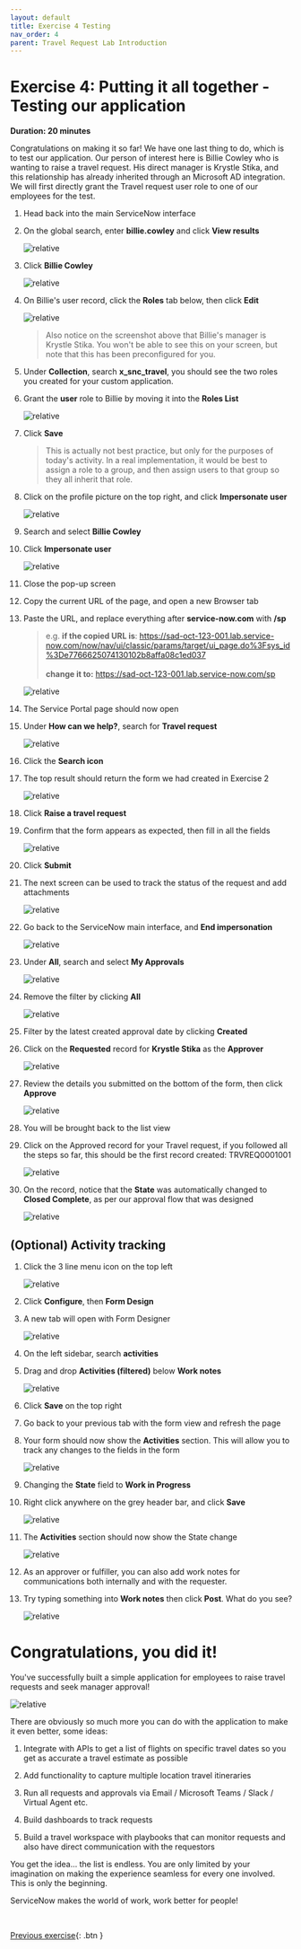 ```yaml
---
layout: default
title: Exercise 4 Testing
nav_order: 4
parent: Travel Request Lab Introduction
---
```

# Exercise 4: Putting it all together - Testing our application

**Duration: 20 minutes**

Congratulations on making it so far! We have one last thing to do, which is to test our application. Our person of interest here is Billie Cowley who is wanting to raise a travel request. His direct manager is Krystle Stika, and this relationship has already inherited through an Microsoft AD integration. We will first directly grant the Travel request user role to one of our employees for the test.

1. Head back into the main ServiceNow interface

1. On the global search, enter **billie.cowley** and click **View results**

    ![relative](images/searchbillie.png)

1. Click **Billie Cowley**

    ![relative](images/selectbillie.png)

1. On Billie's user record, click the **Roles** tab below, then click **Edit**

    ![relative](images/billierecord.png)

    >Also notice on the screenshot above that Billie's manager is Krystle Stika. You won't be able to see this on your screen, but note that this has been preconfigured for you.

1. Under **Collection**, search **x_snc_travel**, you should see the two roles you created for your custom application.

1. Grant the **user** role to Billie by moving it into the **Roles List**
    
    ![relative](images/grantrole.png)

1. Click **Save**

    >This is actually not best practice, but only for the purposes of today's activity. In a real implementation, it would be best to assign a role to a group, and then assign users to that group so they all inherit that role.

1. Click on the profile picture on the top right, and click **Impersonate user**

    ![relative](images/impersonateuser.png)

1. Search and select **Billie Cowley**

1. Click **Impersonate user**

    ![relative](images/billie.png)

1. Close the pop-up screen

1. Copy the current URL of the page, and open a new Browser tab

1. Paste the URL, and replace everything after **service-now.com** with **/sp**

    > e.g. **if the copied URL is**: https://sad-oct-123-001.lab.service-now.com/now/nav/ui/classic/params/target/ui_page.do%3Fsys_id%3De7766625074130102b8affa08c1ed037 <br><br>
    **change it to:**
    https://sad-oct-123-001.lab.service-now.com/sp 

    ![relative](images/getsp.gif)

1. The Service Portal page should now open

1. Under **How can we help?**, search for **Travel request**

    ![relative](images/searchtrv.png)

1. Click the **Search icon**

1. The top result should return the form we had created in Exercise 2

    ![relative](images/trvreqsearch.png)

1. Click **Raise a travel request**

1. Confirm that the form appears as expected, then fill in all the fields

    ![relative](images/fillform.png)

1. Click **Submit**

1. The next screen can be used to track the status of the request and add attachments

    ![relative](images/trackreq.png)

1. Go back to the ServiceNow main interface, and **End impersonation**
    
    ![relative](images/impanother.png)

1. Under **All**, search and select **My Approvals**

    ![relative](images/myapprovals.png)

1. Remove the filter by clicking **All**

    ![relative](images/clickall.png)

1. Filter by the latest created approval date by clicking **Created**

1. Click on the **Requested** record for **Krystle Stika** as the **Approver**

    ![relative](images/applist.png)

1. Review the details you submitted on the bottom of the form, then click **Approve**

    ![relative](images/approve.png)

1. You will be brought back to the list view

1. Click on the Approved record for your Travel request, if you followed all the steps so far, this should be the first record created: TRVREQ0001001

    ![relative](images/clicktrvreq.png)

1. On the record, notice that the **State** was automatically changed to **Closed Complete**, as per our approval flow that was designed
    
    ![relative](images/closedcomplete2.png)

## (Optional) Activity tracking

1. Click the 3 line menu icon on the top left

    ![relative](images/extramenu.png)

1. Click **Configure**, then **Form Design**

1. A new tab will open with Form Designer

    ![relative](images/dragact.png)

1. On the left sidebar, search **activities**

1. Drag and drop **Activities (filtered)** below **Work notes**

    ![relative](images/dropact.png)

1. Click **Save** on the top right

1. Go back to your previous tab with the form view and refresh the page

1. Your form should now show the **Activities** section. This will allow you to track any changes to the fields in the form

    ![relative](images/addedact.png)

1. Changing the **State** field to **Work in Progress**

1. Right click anywhere on the grey header bar, and click **Save**

    ![relative](images/changetowip.png)

1. The **Activities** section should now show the State change

    ![relative](images/statechange.png)

1. As an approver or fulfiller, you can also add work notes for communications both internally and with the requester.

1. Try typing something into **Work notes** then click **Post**. What do you see?

    ![relative](images/worknotes.png)

# Congratulations, you did it!

You've successfully built a simple application for employees to raise travel requests and seek manager approval!

![relative](images/celebrate.gif)

There are obviously so much more you can do with the application to make it even better, some ideas:

1. Integrate with APIs to get a list of flights on specific travel dates so you get as accurate a travel estimate as possible

1. Add functionality to capture multiple location travel itineraries

1. Run all requests and approvals via Email / Microsoft Teams / Slack / Virtual Agent etc.

1. Build dashboards to track requests

1. Build a travel workspace with playbooks that can monitor requests and also have direct communication with the requestors

You get the idea... the list is endless. You are only limited by your imagination on making the experience seamless for every one involved. This is only the beginning.

ServiceNow makes the world of work, work better for people!

<br>

[Previous exercise][Exercise3]{: .btn }

[OldTravelRequestLabLink]: https://shaoservicenow.github.io/travelrequest
[TravelRequestLabLink]: https://creatorworkflowsnow.github.io/lab_travelrequest
[TravelRequestLabHome]: https://creatorworkflowsnow.github.io/lab_travelrequest

[Exercise1]: https://creatorworkflowsnow.github.io/lab_travelrequest/Exercise%201.html
[Exercise2]: https://creatorworkflowsnow.github.io/lab_travelrequest/Exercise%202.html
[Exercise3]: https://creatorworkflowsnow.github.io/lab_travelrequest/Exercise%203.html
[Exercise4]: https://creatorworkflowsnow.github.io/lab_travelrequest/Exercise%204.html
[Exercise5]: https://creatorworkflowsnow.github.io/lab_travelrequest/Exercise%205%20(Bonus).html
[Exercise6]: https://creatorworkflowsnow.github.io/lab_travelrequest/Exercise%206%20(Bonus).html
[Exercise7]: https://creatorworkflowsnow.github.io/lab_travelrequest/Exercise%207%20(Bonus)%20Chatbot.html